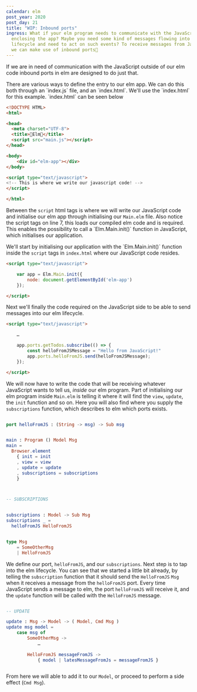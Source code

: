 ```yaml
---
calendar: elm
post_year: 2020
post_day: 21
title: "WIP: Inbound ports"
ingress: What if your elm program needs to communicate with the JavaScript
  enclosing the app? Maybe you need some kind of messages flowing into the elm
  lifecycle and need to act on such events? To receive messages from JavaScript
  we can make use of inbound ports🌈
---
```

If we are in need of communication with the JavaScript outside of our elm code inbound ports in elm are designed to do just that. 

There are various ways to define the entry to our elm app. We can do this both through an \`index.js\` file, and an \`index.html\`. We'll use the \`index.html\` for this example.  \`index.html\` can be seen below

```html
<!DOCTYPE HTML>
<html>

<head>
  <meta charset="UTF-8">
  <title>🎅Elm🎅</title>
  <script src="main.js"></script>
</head>

<body>
    <div id="elm-app"></div>
</body>

<script type="text/javascript">
<!-- This is where we write our javascript code! -->
</script>

</html>
```

Between the `script` html tags is where we will write our JavaScript code and initialise our elm app through initialising our `Main.elm` file. Also notice the script tags on line 7, this loads our compiled elm code and is required. This enables the possibility to call a \`Elm.Main.init()\` function in JavaScript, which initialises our application.

We'll start by initialising our application with the \`Elm.Main.init()\` function inside the `script` tags in `index.html` where our JavaScript code resides.

```html
<script type="text/javascript">

    var app = Elm.Main.init({
        node: document.getElementById('elm-app')
    });

</script>
```

Next we'll finally the code required on the JavaScript side to be able to send messages into our elm lifecycle.

```html
<script type="text/javascript">

    …

    app.ports.getTodos.subscribe(() => {
        const helloFromJSMessage = "Hello from JavaScript!"
        app.ports.helloFromJS.send(helloFromJSMessage);
    });

</script>
```

We will now have to write the code that will be receiving whatever JavaScript wants to tell us, *inside* our elm program.
Part of initialising our elm program inside `Main.elm` is telling it where it will find the `view`, `update`, the `init` function and so on. Here you will also find where you supply the `subscriptions` function, which describes to elm which ports exists.

```elm

port helloFromJS : (String -> msg) -> Sub msg


main : Program () Model Msg
main =
  Browser.element
    { init = init
    , view = view
    , update = update
    , subscriptions = subscriptions
    }



-- SUBSCRIPTIONS


subscriptions : Model -> Sub Msg
subscriptions _ =
  helloFromJS HelloFromJS


type Msg 
    = SomeOtherMsg
    | HelloFromJS

```

We define our port, `helloFromJS`, and our `subscriptions`. Next step is to tap into the elm lifecycle. You can see that we started a little bit already, by telling the `subscription` function that it should send the `HelloFromJS` `Msg` when it receives a message from the `helloFromJS` port. 
Every time JavaScript sends a message to elm, the port `helloFromJS` will receive it, and the `update` function will be called with the `HelloFromJS` message.

```elm

-- UPDATE

update : Msg -> Model -> ( Model, Cmd Msg )
update msg model =
    case msg of
        SomeOtherMsg ->
            …
        
        HelloFromJS messageFromJS ->
            { model | latesMessageFromJs = messageFromJS }



```

From here we will able to add it to our `Model`, or proceed to perform a side effect (`Cmd Msg`).